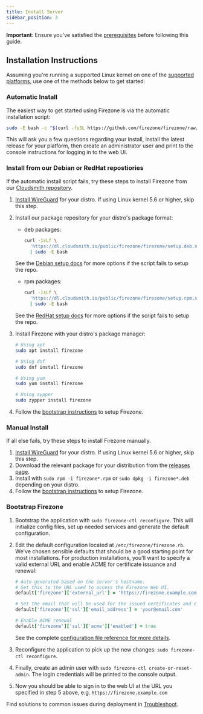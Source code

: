 ```yaml
---
title: Install Server
sidebar_position: 3
---
```


**Important**: Ensure you've satisfied the
[prerequisites](../deploy/prerequisites) before following this
guide.

## Installation Instructions

Assuming you're running a supported Linux kernel on one of the [supported
platforms](./supported-platforms), use one of the methods below to get started:

### Automatic Install

The easiest way to get started using Firezone is via the automatic installation
script:

```bash
sudo -E bash -c "$(curl -fsSL https://github.com/firezone/firezone/raw/master/scripts/install.sh)"
```

This will ask you a few questions regarding your install, install the latest
release for your platform, then create an administrator user and print to the
console instructions for logging in to the web UI.

### Install from our Debian or RedHat repostiories

If the automatic install script fails, try these steps to install Firezone from our
[Cloudsmith repository](https://cloudsmith.io/~firezone/repos/firezone).

1. [Install WireGuard](https://www.wireguard.com/install/) for your distro.
   If using Linux kernel 5.6 or higher, skip this step.

1. Install our package repository for your distro's package format:
    - deb packages:

        ```bash
        curl -1sLf \
          'https://dl.cloudsmith.io/public/firezone/firezone/setup.deb.sh' \
          | sudo -E bash
        ```

    See the [Debian setup docs](https://cloudsmith.io/~firezone/repos/firezone/setup/#formats-deb)
    for more options if the script fails to setup the repo.

    - rpm packages:

        ```bash
        curl -1sLf \
          'https://dl.cloudsmith.io/public/firezone/firezone/setup.rpm.sh' \
          | sudo -E bash
        ```

    See the [RedHat setup docs](https://cloudsmith.io/~firezone/repos/firezone/setup/#formats-rpm)
    for more options if the script fails to setup the repo.

1. Install Firezone with your distro's package manager:

    ```bash
    # Using apt
    sudo apt install firezone

    # Using dnf
    sudo dnf install firezone

    # Using yum
    sudo yum install firezone

    # Using zypper
    sudo zypper install firezone
    ```

1. Follow the [bootstrap instructions](#bootstrap-firezone) to setup Firezone.

### Manual Install

If all else fails, try these steps to install Firezone manually.

1. [Install WireGuard](https://www.wireguard.com/install/) for your distro.
   If using Linux kernel 5.6 or higher, skip this step.
1. Download the relevant package for your distribution from the [releases page](https://github.com/firezone/firezone/releases).
1. Install with `sudo rpm -i firezone*.rpm` or `sudo dpkg -i firezone*.deb`
   depending on your distro.
1. Follow the [bootstrap instructions](#bootstrap-firezone) to setup Firezone.

### Bootstrap Firezone

1. Bootstrap the application with `sudo firezone-ctl reconfigure`. This will
   initialize config files, set up needed services and generate the default
   configuration.
1. Edit the default configuration located at `/etc/firezone/firezone.rb`.
   We've chosen sensible defaults that should be a good starting point for most
   installations. For production installations, you'll want to specify a valid
   external URL and enable ACME for certificate issuance and renewal:

   ```ruby
   # Auto-generated based on the server's hostname.
   # Set this to the URL used to access the Firezone Web UI.
   default['firezone']['external_url'] = 'https://firezone.example.com'

   # Set the email that will be used for the issued certificates and certifications.
   default['firezone']['ssl']['email_address'] = 'your@email.com'

   # Enable ACME renewal
   default['firezone']['ssl']['acme']['enabled'] = true
   ```

   See the complete [configuration file reference for more details](../reference/configuration-file).

1. Reconfigure the application to pick up the new changes:
   `sudo firezone-ctl reconfigure`.
1. Finally, create an admin user with `sudo firezone-ctl create-or-reset-admin`.
   The login credentials will be printed to the console output.
1. Now you should be able to sign in to the web UI at the URL you specified in
   step 5 above, e.g. `https://firezone.example.com`

Find solutions to common issues during deployment in [Troubleshoot](../administer/troubleshoot).

